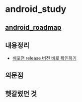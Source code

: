 # android_study

## [android_roadmap](https://github.com/dlghrms95/android_study/blob/main/ANDROID/android_roadmap.md)

## 내용정리
+ [배포전 release 버전 바로 확인하기](https://github.com/dlghrms95/android_study/blob/main/ANDROID/release%20%EB%B2%84%EC%A0%84%20%EB%B0%94%EB%A1%9C%20%ED%99%95%EC%9D%B8.md)

## 의문점

## 헷갈렸던 것
